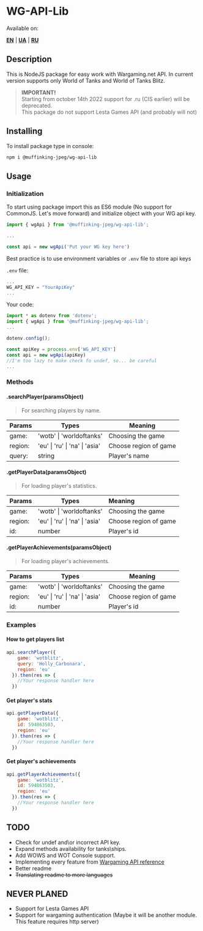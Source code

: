 # WG-API-Lib

Available on:

[**EN**](https://muffinking-jpeg.github.io/wg-api-lib/) | [**UA**](https://muffinking-jpeg.github.io/wg-api-lib/readme-ua) | [**RU**](https://muffinking-jpeg.github.io/wg-api-lib/readme-ru)

## Description

This is NodeJS package for easy work with Wargaming.net API.
In current version supports only World of Tanks and World of Tanks Blitz.
> **IMPORTANT!**  
> Starting from october 14th 2022 support for .ru (CIS earlier) will be deprecated.  
> This package do not support Lesta Games API (and probably will not)

## Installing

To install package type in console:

```sh
npm i @muffinking-jpeg/wg-api-lib
```

## Usage

### Initialization

To start using package import this as ES6 module (No support for CommonJS. Let's move forward) and initialize object with your WG api key.

```js
import { wgApi } from '@muffinking-jpeg/wg-api-lib';

...

const api = new wgApi('Put your WG key here')
```

Best practice is to use environment variables or `.env` file to store api keys

`.env` file:

```js
...
WG_API_KEY = "YourApiKey"
...
```

Your code:

```js
import * as dotenv from 'dotenv';
import { wgApi } from '@muffinking-jpeg/wg-api-lib';
...

dotenv.config();

const apiKey = process.env['WG_API_KEY']
const api = new wgApi(apiKey)
//I'm too lazy to make check fo undef, so... be careful 
...
```

### Methods

#### .searchPlayer(paramsObject)

>For searching players by name.

| Params   |              Types              |        Meaning         |
|--------- |-------------------------------- |------------------------|
| game:    | 'wotb' \| 'worldoftanks'        | Choosing the game      |
| region:  | 'eu' \| 'ru' \| 'na' \| 'asia'  | Choose region of game  |
| query:   |             string              | Player's name          |

#### .getPlayerData(paramsObject)

>For loading player's statistics.

| Params   |              Types              |        Meaning         |
|--------- |-------------------------------- |:---------------------- |
| game:    | 'wotb' \| 'worldoftanks'        | Choosing the game      |
| region:  | 'eu' \| 'ru' \| 'na' \| 'asia'  | Choose region of game  |
| id:      |             number              | Player's id            |

#### .getPlayerAchievements(paramsObject)

>For loading player's achievements.

| Params   |              Types              |        Meaning         |
|--------- |-------------------------------- |----------------------- |
| game:    | 'wotb' \| 'worldoftanks'        | Choosing the game      |
| region:  | 'eu' \| 'ru' \| 'na' \| 'asia'  | Choose region of game  |
| id:      |             number              | Player's id            |

### Examples

#### How to get players list

```js
api.searchPlayer({
    game: 'wotblitz',
    query: 'Holly_Carbonara',
    region: 'eu'
  }).then(res => {
    //Your response handler here
  })
```

#### Get player's stats

```js
api.getPlayerData({
    game: 'wotblitz',
    id: 594863503,
    region: 'eu'
  }).then(res => {
    //Your response handler here
  })
```

#### Get player's achievements

```js
api.getPlayerAchievements({
    game: 'wotblitz',
    id: 594863503,
    region: 'eu'
  }).then(res => {
    //Your response handler here
  })
```

## TODO

- Check for undef and\or incorrect API key.
- Expand methods availability for tanks\ships.
- Add WOWS and WOT Console support.
- Implementing every feature from [Wargaming API reference](https://developers.wargaming.net/reference/all)
- Better readme
- ~~Translating readme to more languages~~

## NEVER PLANED

- Support for Lesta Games API
- Support for wargaming authentication (Maybe it will be another module. This feature requires http server)
